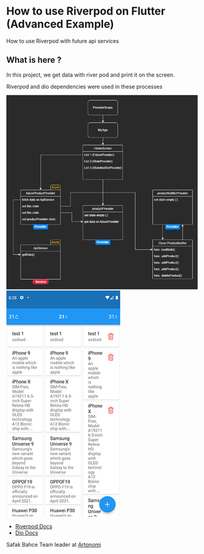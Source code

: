 # How to use Riverpod on Flutter (Advanced Example)

How to use Riverpod with future api services

## What is here ?

In this project, we get data with river pod and print it on the screen.

Riverpod and dio dependencies were used in these processes


![alt text](https://raw.githubusercontent.com/SafakB/RiverpodApi/main/schema.jpg)
![alt text](https://raw.githubusercontent.com/SafakB/RiverpodApi/main/screenshot.jpg)

- [Riverpod Docs](https://riverpod.dev/)
- [Dio Docs](https://pub.dev/documentation/dio/latest/)

Safak Bahce
Team leader at [Artonomi](https://www.artonomi.com)
